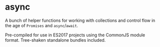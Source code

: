# async

A bunch of helper functions for working with collections and control flow in the age of `Promises` and `async`/`await`.

Pre-compiled for use in ES2017 projects using the CommonJS module format. Tree-shaken standalone bundles included.